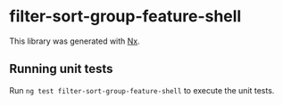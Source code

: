 # filter-sort-group-feature-shell

This library was generated with [Nx](https://nx.dev).

## Running unit tests

Run `ng test filter-sort-group-feature-shell` to execute the unit tests.
